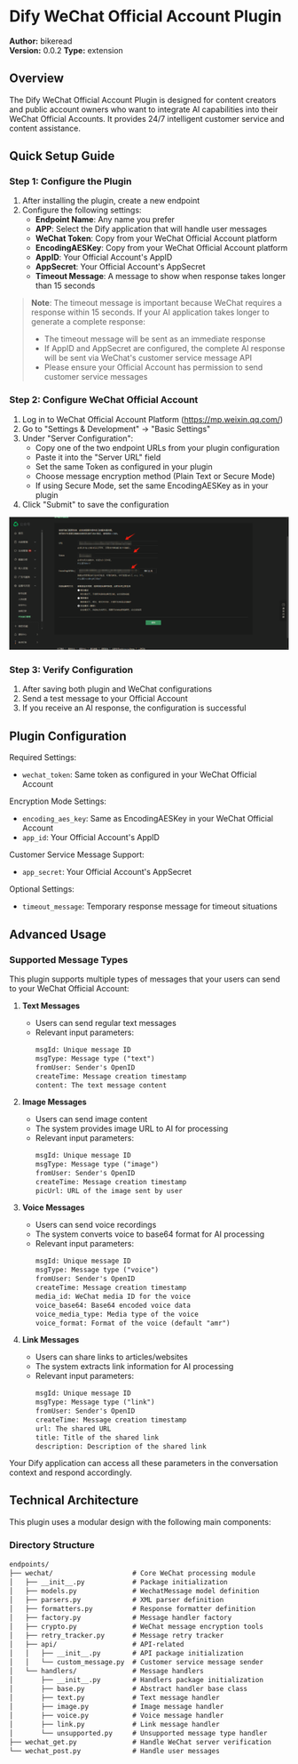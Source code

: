# Dify WeChat Official Account Plugin

**Author:** bikeread  
**Version:** 0.0.2
**Type:** extension  

## Overview

The Dify WeChat Official Account Plugin is designed for content creators and public account owners who want to integrate AI capabilities into their WeChat Official Accounts. It provides 24/7 intelligent customer service and content assistance.

## Quick Setup Guide

### Step 1: Configure the Plugin

1. After installing the plugin, create a new endpoint
2. Configure the following settings:
   - **Endpoint Name**: Any name you prefer
   - **APP**: Select the Dify application that will handle user messages
   - **WeChat Token**: Copy from your WeChat Official Account platform
   - **EncodingAESKey**: Copy from your WeChat Official Account platform
   - **AppID**: Your Official Account's AppID
   - **AppSecret**: Your Official Account's AppSecret
   - **Timeout Message**: A message to show when response takes longer than 15 seconds

> **Note**: The timeout message is important because WeChat requires a response within 15 seconds. If your AI application takes longer to generate a complete response:
> - The timeout message will be sent as an immediate response
> - If AppID and AppSecret are configured, the complete AI response will be sent via WeChat's customer service message API
> - Please ensure your Official Account has permission to send customer service messages

### Step 2: Configure WeChat Official Account

1. Log in to WeChat Official Account Platform (https://mp.weixin.qq.com/)
2. Go to "Settings & Development" -> "Basic Settings"
3. Under "Server Configuration":
   - Copy one of the two endpoint URLs from your plugin configuration
   - Paste it into the "Server URL" field
   - Set the same Token as configured in your plugin
   - Choose message encryption method (Plain Text or Secure Mode)
   - If using Secure Mode, set the same EncodingAESKey as in your plugin
4. Click "Submit" to save the configuration

![Configuration Example](img.png)

### Step 3: Verify Configuration

1. After saving both plugin and WeChat configurations
2. Send a test message to your Official Account
3. If you receive an AI response, the configuration is successful

## Plugin Configuration

Required Settings:
- `wechat_token`: Same token as configured in your WeChat Official Account

Encryption Mode Settings:
- `encoding_aes_key`: Same as EncodingAESKey in your WeChat Official Account
- `app_id`: Your Official Account's AppID

Customer Service Message Support:
- `app_secret`: Your Official Account's AppSecret

Optional Settings:
- `timeout_message`: Temporary response message for timeout situations

## Advanced Usage

### Supported Message Types

This plugin supports multiple types of messages that your users can send to your WeChat Official Account:

1. **Text Messages**
   - Users can send regular text messages
   - Relevant input parameters:
     ```
     msgId: Unique message ID
     msgType: Message type ("text")
     fromUser: Sender's OpenID
     createTime: Message creation timestamp
     content: The text message content
     ```

2. **Image Messages**
   - Users can send image content
   - The system provides image URL to AI for processing
   - Relevant input parameters:
     ```
     msgId: Unique message ID
     msgType: Message type ("image")
     fromUser: Sender's OpenID
     createTime: Message creation timestamp
     picUrl: URL of the image sent by user
     ```

3. **Voice Messages**
   - Users can send voice recordings
   - The system converts voice to base64 format for AI processing
   - Relevant input parameters:
     ```
     msgId: Unique message ID
     msgType: Message type ("voice")
     fromUser: Sender's OpenID
     createTime: Message creation timestamp
     media_id: WeChat media ID for the voice
     voice_base64: Base64 encoded voice data
     voice_media_type: Media type of the voice
     voice_format: Format of the voice (default "amr")
     ```

4. **Link Messages**
   - Users can share links to articles/websites
   - The system extracts link information for AI processing
   - Relevant input parameters:
     ```
     msgId: Unique message ID
     msgType: Message type ("link")
     fromUser: Sender's OpenID
     createTime: Message creation timestamp
     url: The shared URL
     title: Title of the shared link
     description: Description of the shared link
     ```
Your Dify application can access all these parameters in the conversation context and respond accordingly.

## Technical Architecture

This plugin uses a modular design with the following main components:

### Directory Structure
```
endpoints/
├── wechat/                    # Core WeChat processing module
│   ├── __init__.py            # Package initialization
│   ├── models.py              # WechatMessage model definition
│   ├── parsers.py             # XML parser definition
│   ├── formatters.py          # Response formatter definition
│   ├── factory.py             # Message handler factory
│   ├── crypto.py              # WeChat message encryption tools
│   ├── retry_tracker.py       # Message retry tracker
│   ├── api/                   # API-related
│   │   ├── __init__.py        # API package initialization
│   │   └── custom_message.py  # Customer service message sender
│   └── handlers/              # Message handlers
│       ├── __init__.py        # Handlers package initialization
│       ├── base.py            # Abstract handler base class
│       ├── text.py            # Text message handler
│       ├── image.py           # Image message handler
│       ├── voice.py           # Voice message handler
│       ├── link.py            # Link message handler
│       └── unsupported.py     # Unsupported message type handler
├── wechat_get.py              # Handle WeChat server verification
└── wechat_post.py             # Handle user messages
```